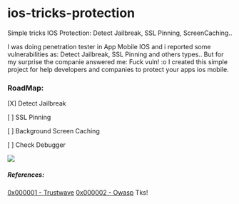 # ios-tricks-protection
Simple tricks IOS Protection: Detect Jailbreak, SSL Pinning, ScreenCaching.. 

I was doing penetration tester in App Mobile IOS and i reported some vulnerabilities as: 
Detect Jailbreak, SSL Pinning and others types.. But for my surprise the companie answered me: 
Fuck vuln!  :o 
I created this simple project for help developers and companies to protect your  apps ios mobile. 


### RoadMap: 
[X] Detect Jailbreak 

[ ] SSL Pinning 

[ ] Background Screen Caching

[ ] Check Debugger


<img src="https://raw.githubusercontent.com/mateeuslinno/ios-tricks-protection/master/Captura%20de%20Tela%202019-05-23%20a%CC%80s%2003.09.47.png">

##### References:

[0x000001 - Trustwave](https://www.trustwave.com/en-us/resources/blogs/spiderlabs-blog/jailbreak-detection-methods/)
[0x000002 - Owasp](https://www.owasp.org/index.php/Mobile_Jailbreaking_Cheat_Sheet)
Tks! 
